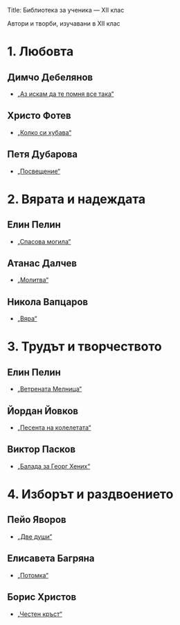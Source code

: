 Title: Библиотека за ученика — XII клас

Автори и творби, изучавани в XII клас

# 1. Любовта

## Димчо Дебелянов
* [„Аз искам да те помня все така“](/text/6166)
## Христо Фотев
* [„Колко си хубава“](/text/7627)
## Петя Дубарова
* [„Посвещение“](/text/5991)

# 2. Вярата и надеждата

## Елин Пелин
* [„Спасова могила“](/text/5297)
## Атанас Далчев
* [„Молитва“](/text/12119)
## Никола Вапцаров
* [„Вяра“](/text/11434)

# 3. Трудът и творчеството

## Елин Пелин
* [„Ветрената Мелница“](/text/5301)
## Йордан Йовков
* [„Песента на колелетата“](/text/7895)
## Виктор Пасков
* [„Балада за Георг Хених“](http://www.slovo.bg/old/vpaskov/balada.htm)

# 4. Изборът и раздвоението

## Пейо Яворов
* [„Две души“](/text/7125)
## Елисавета Багряна
* [„Потомка“](/text/11688)
## Борис Христов
* [„Честен кръст“](https://liternet.bg/publish5/bhristov/poezia/chesten/chesten.htm)
